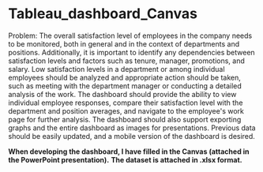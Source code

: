 # Tableau_dashboard_Canvas
Problem:
The overall satisfaction level of employees in the company needs to be monitored, both in general and in the context of departments and positions. Additionally, it is important to identify any dependencies between satisfaction levels and factors such as tenure, manager, promotions, and salary. Low satisfaction levels in a department or among individual employees should be analyzed and appropriate action should be taken, such as meeting with the department manager or conducting a detailed analysis of the work. The dashboard should provide the ability to view individual employee responses, compare their satisfaction level with the department and position averages, and navigate to the employee's work page for further analysis. The dashboard should also support exporting graphs and the entire dashboard as images for presentations. Previous data should be easily updated, and a mobile version of the dashboard is desired.

**When developing the dashboard, I have filled in the Canvas (attached in the PowerPoint presentation).**
**The dataset is attached in .xlsx format.**
